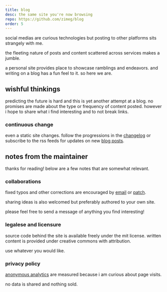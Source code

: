 ```yaml
---
title: blog
desc: the same site you're now browsing
repo: https://github.com/zimeg/blog
order: 5
---
```


social medias are curious technologies but posting to other platforms sits
strangely with me.

the fleeting nature of posts and content scattered across services
makes a jumble.

a personal site provides place to showcase ramblings and endeavors.
and writing on a blog has a fun feel to it. so here we are.

## wishful thinkings

predicting the future is hard and this is yet another attempt at a blog. no
promises are made about the type or frequency of content posted. however i hope
to share what i find interesting and to not break links.

### continuous change

even a static site changes. follow the progressions in the
[changelog][changelog] or subscribe to the rss feeds for updates on new
[blog posts][blog].

## notes from the maintainer

thanks for reading! below are a few notes that are somewhat relevant. 

### collaborations

fixed typos and other corrections are encouraged by [email][contact] or
[patch][patch].

sharing ideas is also welcomed but preferably authored to your own site.

please feel free to send a message of anything you find interesting!

### legalese and licensure

source code behind the site is available freely under the mit license.
written content is provided under creative commons with attribution.

use whatever you would like.

### privacy policy

[anonymous analytics][plausible] are measured because i am curious about page
visits.

no data is shared and nothing sold.

<!-- a collection of links -->
[blog]: ../blog
[changelog]: ../CHANGELOG.md
[contact]: ../me/contact
[patch]: https://github.com/zimeg/blog/pulls
[plausible]: https://plausible.io
